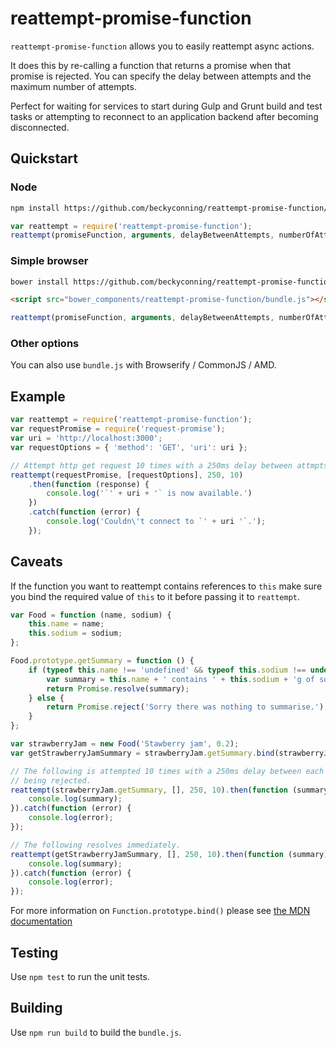 reattempt-promise-function
==========================

`reattempt-promise-function` allows you to easily reattempt async actions.

It does this by re-calling a function that returns a promise when that promise 
is rejected. You can specify the delay between attempts and the maximum number
of attempts.

Perfect for waiting for services to start during Gulp and Grunt build and test
tasks or attempting to reconnect to an application backend after becoming
disconnected.

## Quickstart

### Node

```sh
npm install https://github.com/beckyconning/reattempt-promise-function/tarball/master --save
```

```javascript
var reattempt = require('reattempt-promise-function');
reattempt(promiseFunction, arguments, delayBetweenAttempts, numberOfAttempts);
```

### Simple browser

```sh
bower install https://github.com/beckyconning/reattempt-promise-function/tarball/master --save
```

```html
<script src="bower_components/reattempt-promise-function/bundle.js"></script>
```

```javascript
reattempt(promiseFunction, arguments, delayBetweenAttempts, numberOfAttempts);
```

### Other options

You can also use `bundle.js` with Browserify / CommonJS / AMD.

## Example

```javascript
var reattempt = require('reattempt-promise-function');
var requestPromise = require('request-promise');
var uri = 'http://localhost:3000';
var requestOptions = { 'method': 'GET', 'uri': uri };

// Attempt http get request 10 times with a 250ms delay between attmpts
reattempt(requestPromise, [requestOptions], 250, 10)
    .then(function (response) {
        console.log('`' + uri + '` is now available.')
    })
    .catch(function (error) {
        console.log('Couldn\'t connect to `' + uri '`.');
    });
```

## Caveats

If the function you want to reattempt contains references to `this` make sure you
bind the required value of `this` to it before passing it to `reattempt`.

```javascript
var Food = function (name, sodium) { 
    this.name = name; 
    this.sodium = sodium;
};

Food.prototype.getSummary = function () {
    if (typeof this.name !== 'undefined' && typeof this.sodium !== undefined) {
        var summary = this.name + ' contains ' + this.sodium + 'g of sodium per 100g.'
        return Promise.resolve(summary);
    } else {
        return Promise.reject('Sorry there was nothing to summarise.'); 
    }
};

var strawberryJam = new Food('Stawberry jam', 0.2);
var getStrawberryJamSummary = strawberryJam.getSummary.bind(strawberryJam);

// The following is attempted 10 times with a 250ms delay between each attempt before
// being rejected.
reattempt(strawberryJam.getSummary, [], 250, 10).then(function (summary) {
    console.log(summary);
}).catch(function (error) {
    console.log(error);
});

// The following resolves immediately.
reattempt(getStrawberryJamSummary, [], 250, 10).then(function (summary) {
    console.log(summary);
}).catch(function (error) {
    console.log(error);
});
```

For more information on `Function.prototype.bind()` please see [the MDN documentation](https://developer.mozilla.org/en-US/docs/Web/JavaScript/Reference/Global_Objects/Function/bind)

## Testing
Use `npm test` to run the unit tests.

## Building
Use `npm run build` to build the `bundle.js`.
